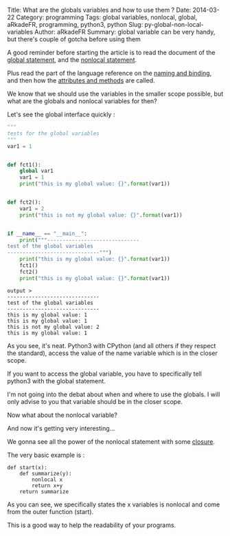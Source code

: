 Title: What are the globals variables and how to use them ?
Date: 2014-03-22
Category: programming
Tags: global variables, nonlocal, global, aRkadeFR, programming, python3, python
Slug: py-global-non-local-variables
Author: aRkadeFR
Summary: global variable can be very handy, but there's couple of gotcha before using them

A good reminder before starting the article is to read the document of the
[global statement](http://docs.python.org/3/reference/simple_stmts.html#the-global-statement),
and the [nonlocal statement](http://docs.python.org/3/reference/simple_stmts.html#the-nonlocal-statement).

Plus read the part of the language reference on the [naming and
binding](http://docs.python.org/3/reference/executionmodel.html#naming-and-binding),
and then how the [attributes and
methods](http://www.cafepy.com/article/python_attributes_and_methods/python_attributes_and_methods.html)
are called.

We know that we should use the variables in the smaller scope possible, but what
are the globals and nonlocal variables for then? 

Let's see the global interface quickly :

``` python
"""
tests for the global variables
"""
var1 = 1


def fct1():
    global var1
    var1 = 1
    print("this is my global value: {}".format(var1))


def fct2():
    var1 = 2
    print("this is not my global value: {}".format(var1))


if __name__ == "__main__":
    print("""------------------------------
test of the global variables
------------------------------""")
    print("this is my global value: {}".format(var1))
    fct1()
    fct2()
    print("this is my global value: {}".format(var1))

```

	output >
	------------------------------
	test of the global variables
	------------------------------
	this is my global value: 1
	this is my global value: 1
	this is not my global value: 2
	this is my global value: 1
	

As you see, it's neat. Python3 with CPython (and all others if they respect the
standard), access the value of the name variable which is in the closer scope.

If you want to access the global variable, you have to specifically tell python3
with the global statement.

I'm not going into the debat about when and where to use the globals. I will
only advise to you that variable should be in the closer scope.

Now what about the nonlocal variable?

And now it's getting very interesting...


We gonna see all the power of the nonlocal statement with some [closure](http://en.wikipedia.org/wiki/Closure_%28computer_programming%29).

The very basic example is :
	
	def start(x):
		def summarize(y):
			nonlocal x
			return x+y
		return summarize
		
As you can see, we specifically states the x variables is nonlocal and come from
the outer function (start).

This is a good way to help the readability of your programs.

